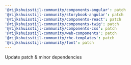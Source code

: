 ```yaml
---
'@rijkshuisstijl-community/components-angular': patch
'@rijkshuisstijl-community/storybook-angular': patch
'@rijkshuisstijl-community/components-react': patch
'@rijkshuisstijl-community/components-twig': patch
'@rijkshuisstijl-community/components-css': patch
'@rijkshuisstijl-community/web-components': patch
'@rijkshuisstijl-community/rhc-templates': patch
'@rijkshuisstijl-community/font': patch
---
```


Update patch & minor dependencies
